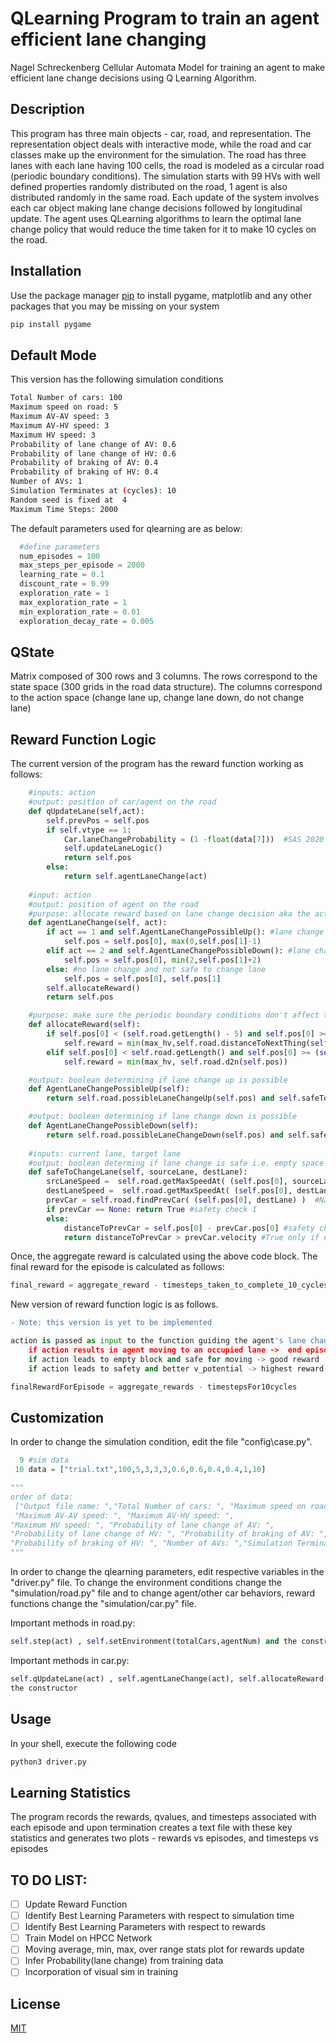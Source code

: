 # QLearning Program to train an agent efficient lane changing 
Nagel Schreckenberg Cellular Automata Model for training an agent to make efficient lane change decisions using Q Learning Algorithm. 

## Description
This program has three main objects - car, road, and representation. The representation object deals with interactive mode, while the road and car classes make up the environment for the simulation. The road has three lanes with each lane having 100 cells, the road is modeled as a circular road (periodic boundary conditions). The simulation starts with 99 HVs with well defined properties randomly distributed on the road, 1 agent is also distributed randomly in the same road. Each update of the system involves each car object making lane change decisions followed by longitudinal update. The agent uses QLearning algorithms to learn the optimal lane change policy that would reduce the time taken for it to make 10 cycles on the road.

## Installation

Use the package manager [pip](https://pip.pypa.io/en/stable/) to install pygame, matplotlib and any other packages that you may be missing on your system

```bash
pip install pygame
```
## Default Mode
This version has the following simulation conditions
```bash
Total Number of cars: 100
Maximum speed on road: 5
Maximum AV-AV speed: 3
Maximum AV-HV speed: 3
Maximum HV speed: 3
Probability of lane change of AV: 0.6
Probability of lane change of HV: 0.6
Probability of braking of AV: 0.4
Probability of braking of HV: 0.4
Number of AVs: 1
Simulation Terminates at (cycles): 10
Random seed is fixed at  4
Maximum Time Steps: 2000
```
The default parameters used for qlearning are as below:
```python
  #define parameters 
  num_episodes = 100
  max_steps_per_episode = 2000
  learning_rate = 0.1 
  discount_rate = 0.99
  exploration_rate = 1 
  max_exploration_rate = 1 
  min_exploration_rate = 0.01
  exploration_decay_rate = 0.005
```

## QState 
Matrix composed of 300 rows and 3 columns.
The rows correspond to the state space (300 grids in the road data structure).
The columns correspond to the action space (change lane up, change lane down, do not change lane)

## Reward Function Logic
The current version of the program has the reward function working as follows:
```python
    #inputs: action
    #output: position of car/agent on the road
    def qUpdateLane(self,act):
        self.prevPos = self.pos
        if self.vtype == 1: 
            Car.laneChangeProbability = (1 -float(data[7]))  #SAS 2020
            self.updateLaneLogic()
            return self.pos   
        else:
            return self.agentLaneChange(act)
 
    #input: action
    #output: position of agent on the road
    #purpose: allocate reward based on lane change decision aka the action of the agent and update the position of the agent
    def agentLaneChange(self, act):
        if act == 1 and self.AgentLaneChangePossibleUp(): #lane change up
            self.pos = self.pos[0], max(0,self.pos[1]-1)
        elif act == 2 and self.AgentLaneChangePossibleDown(): #lane change down
            self.pos = self.pos[0], min(2,self.pos[1]+2)
        else: #no lane change and not safe to change lane
            self.pos = self.pos[0], self.pos[1]
        self.allocateReward()
        return self.pos

    #purpose: make sure the periodic boundary conditions don't affect the rewards and allocates rewards
    def allocateReward(self):
        if self.pos[0] < (self.road.getLength() - 5) and self.pos[0] >= 0:
            self.reward = min(max_hv,self.road.distanceToNextThing(self.pos))
        elif self.pos[0] < self.road.getLength() and self.pos[0] >= (self.road.getLength() - 5):
            self.reward = min(max_hv, self.road.d2n(self.pos))

    #output: boolean determining if lane change up is possible
    def AgentLaneChangePossibleUp(self):
        return self.road.possibleLaneChangeUp(self.pos) and self.safeToChangeLane(self.pos[1], self.pos[1] - 1)

    #output: boolean determining if lane change down is possible
    def AgentLaneChangePossibleDown(self):
        return self.road.possibleLaneChangeDown(self.pos) and self.safeToChangeLane(self.pos[1], self.pos[1] + 1)
 
    #inputs: current lane, target lane
    #output: boolean determing if lane change is safe i.e. empty space in target lane and trailing car in target lane will not collide
    def safeToChangeLane(self, sourceLane, destLane):
        srcLaneSpeed =  self.road.getMaxSpeedAt( (self.pos[0], sourceLane) )  #gets max speed at sourcelane
        destLaneSpeed =  self.road.getMaxSpeedAt( (self.pos[0], destLane) )#gets max speed at destlane
        prevCar = self.road.findPrevCar( (self.pos[0], destLane) )  #NaSch lane change rule safety
        if prevCar == None: return True #safety check 1
        else:
            distanceToPrevCar = self.pos[0] - prevCar.pos[0] #safety check 2
            return distanceToPrevCar > prevCar.velocity #True only if no collision
```
Once, the aggregate reward is calculated using the above code block. The final reward for the episode is calculated as follows:
```python
final_reward = aggregate_reward - timesteps_taken_to_complete_10_cycles
```
New version of reward function logic is as follows. 
```diff
- Note: this version is yet to be implemented
```
```python
action is passed as input to the function guiding the agent's lane change dynamics
    if action results in agent moving to an occupied lane ->  end episode and  high penalty
    if action leads to empty block and safe for moving -> good reward
    if action leads to safety and better v_potential -> highest reward

finalRewardForEpisode = aggregate_rewards - timestepsFor10cycles
```

## Customization
In order to change the simulation condition, edit the file "config\case.py". 
```python
  9 #sim data
 10 data = ["trial.txt",100,5,3,3,3,0.6,0.6,0.4,0.4,1,10]

"""
order of data:
 ["Output file name: ","Total Number of cars: ", "Maximum speed on road: ",
 "Maximum AV-AV speed: ", "Maximum AV-HV speed: ",     
"Maximum HV speed: ", "Probability of lane change of AV: ", 
"Probability of lane change of HV: ", "Probability of braking of AV: ", 
"Probability of braking of HV: ", "Number of AVs: ","Simulation Terminates at (cycles): "] 
"""
```
In order to change the qlearning parameters, edit respective variables in the "driver.py" file. To change the environment conditions change the "simulation/road.py" file and to change agent/other car behaviors, reward functions change the "simulation/car.py" file. 

Important methods in road.py: 
```python
self.step(act) , self.setEnvironment(totalCars,agentNum) and the constructor
```
Important methods in car.py:
```python
self.qUpdateLane(act) , self.agentLaneChange(act), self.allocateReward() and 
the constructor
```

## Usage
In your shell, execute the following code
```bash
python3 driver.py
```
## Learning Statistics
The program records the rewards, qvalues, and timesteps associated with each episode and upon termination creates a text file with these key statistics and generates two plots - rewards vs episodes, and timesteps vs episodes
## TO DO LIST:
- [ ] Update Reward Function
- [ ] Identify Best Learning Parameters with respect to simulation time 
- [ ] Identify Best Learning Parameters with respect to rewards
- [ ] Train Model on HPCC Network
- [ ] Moving average, min, max, over range stats plot for rewards update
- [ ] Infer Probability(lane change) from training data 
- [ ] Incorporation of visual sim in training 

## License
[MIT](https://choosealicense.com/licenses/mit/)
